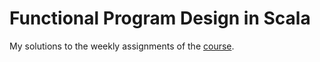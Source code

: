 # Functional Program Design in Scala

My solutions to the weekly assignments of the [course](https://www.coursera.org/learn/progfun2).
